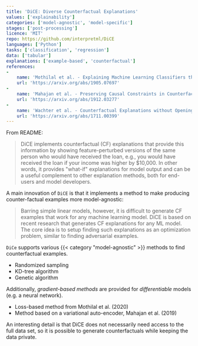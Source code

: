 ```yaml
---
title: 'DiCE: Diverse Counterfactual Explanations'
values: ['explainability']
categories: ['model-agnostic', 'model-specific']
stages: ['post-processing']
licence: 'MIT'
repo: https://github.com/interpretml/DiCE
languages: ['Python']
tasks: ['classification', 'regression']
data: ['tabular']
explanations: ['example-based', 'counterfactual']
references: 
- 
    name: 'Mothilal et al. - Explaining Machine Learning Classifiers through Diverse Counterfactual Explanations'
    url: 'https://arxiv.org/abs/1905.07697'
-
    name: 'Mahajan et al. - Preserving Causal Constraints in Counterfactual Explanations for Machine Learning Classifiers'
    url: 'https://arxiv.org/abs/1912.03277'
- 
    name: 'Wachter et al. - Counterfactual Explanations without Opening the Black Box: Automated Decisions and the GDPR'
    url: 'https://arxiv.org/abs/1711.00399'
---
```


From README:

> DiCE implements counterfactual (CF) explanations that provide this information by showing feature-perturbed versions of the same person who would have received the loan, e.g., you would have received the loan if your income was higher by \$10,000. In other words, it provides "what-if" explanations for model output and can be a useful complement to other explanation methods, both for end-users and model developers.

A main innovation of `DiCE` is that it implements a method to make producing counter-factual examples more model-agnostic:

> Barring simple linear models, however, it is difficult to generate CF examples that work for any machine learning model. DiCE is based on recent research that generates CF explanations for any ML model. The core idea is to setup finding such explanations as an optimization problem, similar to finding adversarial examples.

`DiCe` supports various {{< category "model-agnostic" >}} methods to find counterfactual examples.

- Randomized sampling
- KD-tree algorithm
- Genetic algorithm

Additionally, *gradient-based methods* are provided for *differentiable* models (e.g. a neural network).

- Loss-based method from Mothilal et al. (2020)
- Method based on a variational auto-encoder, Mahajan et al. (2019)

An interesting detail is that DiCE does not necessarily need access to the full data set, so it is possible to generate counterfactuals while keeping the data private.



